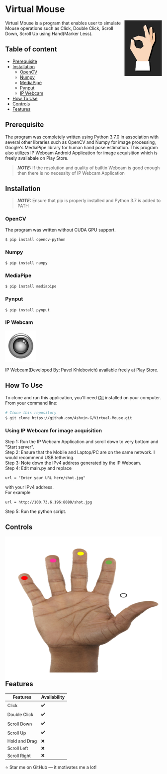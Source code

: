 # Virtual Mouse
<a href="http://www.freepik.com"><img src="images/logo.jpg" width="120" height="178" align="right" alt="Designed by macrovector_official / Freepik"></a>
Virtual Mouse is a program that enables user to simulate Mouse operations such as Click, Double Click, Scroll Down, Scroll Up using Hand(Marker Less).

## Table of content
- [Prerequisite](#Prerequisite)
- [Installation](#Installation)
    - [OpenCV](#OpenCV)
    - [Numpy](#Numpy)
    - [MediaPipe](#MediaPipe)
    - [Pynput](#Pynput)
    - [IP Webcam](#IP-Webcam)
- [How To Use](#How-To-Use)
- [Controls](#Controls)
- [Features](#Features)

  
       
   


## Prerequisite
The program was completely written using Python 3.7.0 in association with several other libraries such as OpenCV and Numpy for image processing, Google's MediaPipe library for human hand pose estimation. This program also utilizes IP Webcam Android Application for image acquisition which is freely availabale on Play Store.
> **_NOTE:_**  If the resolution and quality of builtin Webcam is good enough then there is no necessity of IP Webcam Application
>

## Installation
> **_NOTE:_**  Ensure that pip is properly installed and Python 3.7 is added to PATH
### OpenCV
The program was written without CUDA GPU support.
```
$ pip install opencv-python
```
### Numpy
```
$ pip install numpy
```
### MediaPipe
```
$ pip install mediapipe
```
### Pynput
```
$ pip install pynput
```
### IP Webcam
<img src="images/Webcam.JPG" width="100" height="100"  alt="IP Webcam">
<p>IP Webcam(Developed By: Pavel Khlebovich) available freely at Play Store.</p>

## How To Use
To clone and run this application, you'll need [Git](https://git-scm.com) installed on your computer. From your command line:
```bash
# Clone this repository
$ git clone https://github.com/Ashvin-G/Virtual-Mouse.git
```
### Using IP Webcam for image acquisition
Step 1: Run the IP Webcam Application and scroll down to very bottom and "Start server".<br>
Step 2: Ensure that the Mobile and Laptop/PC are on the same network. I would recommend USB tethering.<br>
Step 3: Note down the IPv4 address generated by the IP Webcam.<br>
Step 4: Edit main.py and replace<br>
```
url = "Enter your URL here/shot.jpg"
```
with your IPv4 address.<br>
For example
```
url = http://100.73.6.196:8080/shot.jpg
```
Step 5: Run the python script.


## Controls
<img src="images/control.png" width="690" height="460" align="right" alt="Designed by macrovector_official / Freepik">




## Features
| Features  | Availability |
| ------------- | ------------- |
| Click  | :heavy_check_mark:  |
| Double Click  | :heavy_check_mark:  |
| Scroll Down  | :heavy_check_mark:  |
| Scroll Up  | :heavy_check_mark:  |
| Hold and Drag  | :x: |
| Scroll Left  | :x:  |
| Scroll Right | :x:  |

:star: Star me on GitHub — it motivates me a lot!


